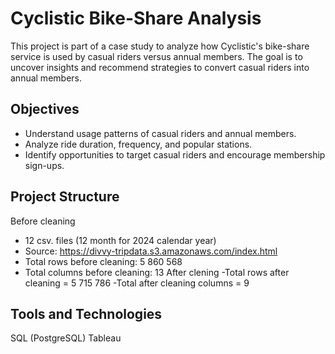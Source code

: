 # Cyclistic Bike-Share Analysis

This project is part of a case study to analyze how Cyclistic's bike-share service is used by casual riders versus annual members. The goal is to uncover insights and recommend strategies to convert casual riders into annual members.

## Objectives
- Understand usage patterns of casual riders and annual members.
- Analyze ride duration, frequency, and popular stations.
- Identify opportunities to target casual riders and encourage membership sign-ups.

## Project Structure
Before cleaning 
- 12 csv. files (12 month for 2024 calendar year)
- Source: https://divvy-tripdata.s3.amazonaws.com/index.html
- Total rows before cleaning: 5 860 568
- Total columns before cleaning: 13
After clening
-Total rows after cleaning = 5 715 786
-Total after cleaning columns = 9

## Tools and Technologies

SQL (PostgreSQL)
Tableau 
